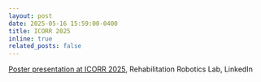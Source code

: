 ```yaml
---
layout: post
date: 2025-05-16 15:59:00-0400
title: ICORR 2025
inline: true
related_posts: false
---
```


<a href="https://www.linkedin.com/posts/rehabilitation-robotics-lab-upenn_rehabweek2025-rehabilitationrobotics-humanrobotinteraction-activity-7330218043429507072-81P1?utm_source=share&utm_medium=member_desktop&rcm=ACoAAC1fGucB46r5odaPBMC1dAZLwNWPcsYNqhk">Poster presentation at ICORR 2025</a>, Rehabilitation Robotics Lab, LinkedIn

<!-- <iframe src="https://www.linkedin.com/embed/feed/update/urn:li:share:7330218041982480385?collapsed=1" height="400" width="630" frameborder="0" allowfullscreen="" title="Embedded post"></iframe> -->